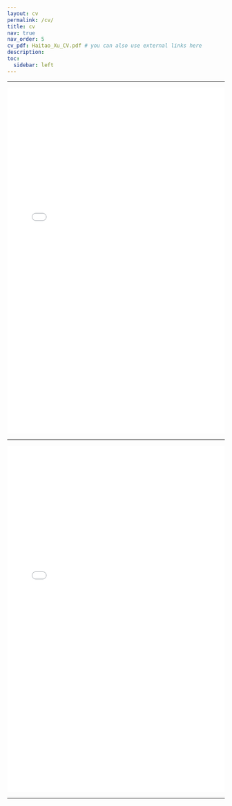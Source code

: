 ```yaml
---
layout: cv
permalink: /cv/
title: cv
nav: true
nav_order: 5
cv_pdf: Haitao_Xu_CV.pdf # you can also use external links here
description:
toc:
  sidebar: left
---
```


----------------
<embed src="../assets/pdf/Haitao_Xu_CV.pdf" width="100%" height="800px" type="application/pdf">

-------------------------

<iframe src="../assets/pdf/Haitao_Xu_CV.pdf" width="100%" height="800px" style="border: none;"></iframe>

-------------------

